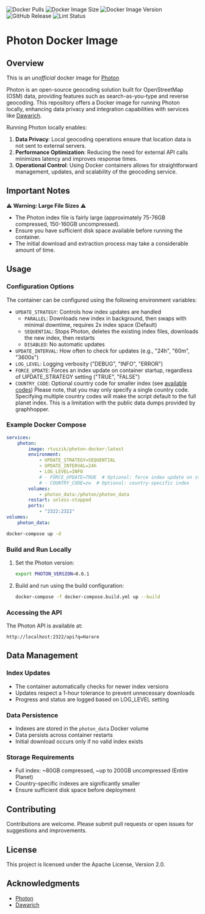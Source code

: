![Docker Pulls](https://img.shields.io/docker/pulls/rtuszik/photon-docker) ![Docker Image Size](https://img.shields.io/docker/image-size/rtuszik/photon-docker) ![Docker Image Version](https://img.shields.io/docker/v/rtuszik/photon-docker) ![GitHub Release](https://img.shields.io/github/v/release/komoot/photon?label=Photon) ![Lint Status](https://github.com/rtuszik/photon-docker/actions/workflows/lint.yml/badge.svg)

# Photon Docker Image

## Overview

This is an _unofficial_ docker image for [Photon](https://github.com/komoot/photon)

Photon is an open-source geocoding solution built for OpenStreetMap (OSM) data, providing features such as search-as-you-type and reverse geocoding.
This repository offers a Docker image for running Photon locally, enhancing data privacy and integration capabilities with services like [Dawarich](https://github.com/Freika/dawarich).

Running Photon locally enables:

1. **Data Privacy**: Local geocoding operations ensure that location data is not sent to external servers.
2. **Performance Optimization**: Reducing the need for external API calls minimizes latency and improves response times.
3. **Operational Control**: Using Docker containers allows for straightforward management, updates, and scalability of the geocoding service.

## Important Notes

⚠️ **Warning: Large File Sizes** ⚠️

-   The Photon index file is fairly large (approximately 75-76GB compressed, 150-160GB uncompressed).
-   Ensure you have sufficient disk space available before running the container.
-   The initial download and extraction process may take a considerable amount of time.

## Usage

### Configuration Options

The container can be configured using the following environment variables:

-   `UPDATE_STRATEGY`: Controls how index updates are handled
    -   `PARALLEL`: Downloads new index in background, then swaps with minimal downtime, requires 2x index space (Default)
    -   `SEQUENTIAL`: Stops Photon, deletes the existing index files, downloads the new index, then restarts
    -   `DISABLED`: No automatic updates
-   `UPDATE_INTERVAL`: How often to check for updates (e.g., "24h", "60m", "3600s")
-   `LOG_LEVEL`: Logging verbosity ("DEBUG", "INFO", "ERROR")
-   `FORCE_UPDATE`: Forces an index update on container startup, regardless of UPDATE_STRATEGY setting ("TRUE", "FALSE")
-   `COUNTRY_CODE`: Optional country code for smaller index (see [available codes](https://download1.graphhopper.com/public/extracts/by-country-code/))
    Please note, that you may only specify a single country code. Specifying multiple country codes will make the script default to the full planet index.
    This is a limitation with the public data dumps provided by graphhopper.

### Example Docker Compose

```yaml
services:
    photon:
        image: rtuszik/photon-docker:latest
        environment:
            - UPDATE_STRATEGY=SEQUENTIAL
            - UPDATE_INTERVAL=24h
            - LOG_LEVEL=INFO
            # - FORCE_UPDATE=TRUE  # Optional: force index update on startup
            # - COUNTRY_CODE=zw  # Optional: country-specific index
        volumes:
            - photon_data:/photon/photon_data
        restart: unless-stopped
        ports:
            - "2322:2322"
volumes:
    photon_data:
```

```bash
docker-compose up -d
```

### Build and Run Locally

1. Set the Photon version:

    ```bash
    export PHOTON_VERSION=0.6.1
    ```

2. Build and run using the build configuration:
    ```bash
    docker-compose -f docker-compose.build.yml up --build
    ```

### Accessing the API

The Photon API is available at:

```
http://localhost:2322/api?q=Harare
```

## Data Management

### Index Updates

-   The container automatically checks for newer index versions
-   Updates respect a 1-hour tolerance to prevent unnecessary downloads
-   Progress and status are logged based on LOG_LEVEL setting

### Data Persistence

-   Indexes are stored in the `photon_data` Docker volume
-   Data persists across container restarts
-   Initial download occurs only if no valid index exists

### Storage Requirements

-   Full index: ~80GB compressed, ~up to 200GB uncompressed (Entire Planet)
-   Country-specific indexes are significantly smaller
-   Ensure sufficient disk space before deployment

## Contributing

Contributions are welcome. Please submit pull requests or open issues for suggestions and improvements.

## License

This project is licensed under the Apache License, Version 2.0.

## Acknowledgments

-   [Photon](https://github.com/komoot/photon)
-   [Dawarich](https://github.com/Freika/dawarich)
